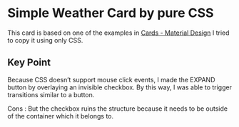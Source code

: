 # Simple Weather Card by pure CSS
This card is based on one of the examples in [Cards - Material Design](https://material.io/design/components/cards.html#Dividers) 
I tried to copy it using only CSS.

## Key Point
Because CSS doesn’t support mouse click events, I made the EXPAND button by overlaying an invisible checkbox. By this way, I was able to trigger transitions similar to a button. 

Cons : But the checkbox ruins the structure because it needs to be outside of the container which it belongs to.
